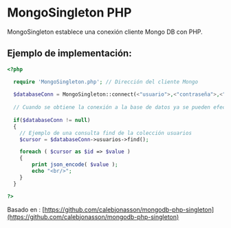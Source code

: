 # MongoSingleton PHP

MongoSingleton establece una conexión cliente Mongo DB con PHP.

## Ejemplo de implementación:

```php
<?php

  require 'MongoSingleton.php'; // Dirección del cliente Mongo
  
  $databaseConn = MongoSingleton::connect(<"usuario">,<"contraseña">,<"nombreBaseDatos">);
  
  // Cuando se obtiene la conexión a la base de datos ya se pueden efectuar todas las transacciones requeridas
  
  if($databaseConn != null)
  {
    // Ejemplo de una consulta find de la colección usuarios
    $cursor = $databaseConn->usuarios->find();

    foreach ( $cursor as $id => $value )
    {
        print json_encode( $value );
        echo "<br/>";
    }
  }

?>
```


Basado en : [https://github.com/calebjonasson/mongodb-php-singleton](https://github.com/calebjonasson/mongodb-php-singleton)
